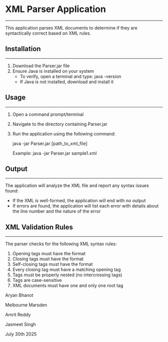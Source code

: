 # XML Parser Application
----------------------

This application parses XML documents to determine if they are syntactically correct based on XML rules.


## Installation
-----------
1. Download the Parser.jar file
2. Ensure Java is installed on your system
   - To verify, open a terminal and type: java -version
   - If Java is not installed, download and install it

## Usage
-----
1. Open a command prompt/terminal
2. Navigate to the directory containing Parser.jar
3. Run the application using the following command:
   
   java -jar Parser.jar [path_to_xml_file]
   
   Example: java -jar Parser.jar sample1.xml

## Output
------
The application will analyze the XML file and report any syntax issues found:

- If the XML is well-formed, the application will end with no output
- If errors are found, the application will list each error with details about the line number and the nature of the error

## XML Validation Rules
-------------------
The parser checks for the following XML syntax rules:

1. Opening tags must have the format <tag>
2. Closing tags must have the format </tag>
3. Self-closing tags must have the format <tag/>
4. Every closing tag must have a matching opening tag
5. Tags must be properly nested (no intercrossing tags)
6. Tags are case-sensitive
7. XML documents must have one and only one root tag

Aryan Bhanot

Melbourne Marsden

Amrit Reddy

Jasmeet Singh

July 30th 2025
